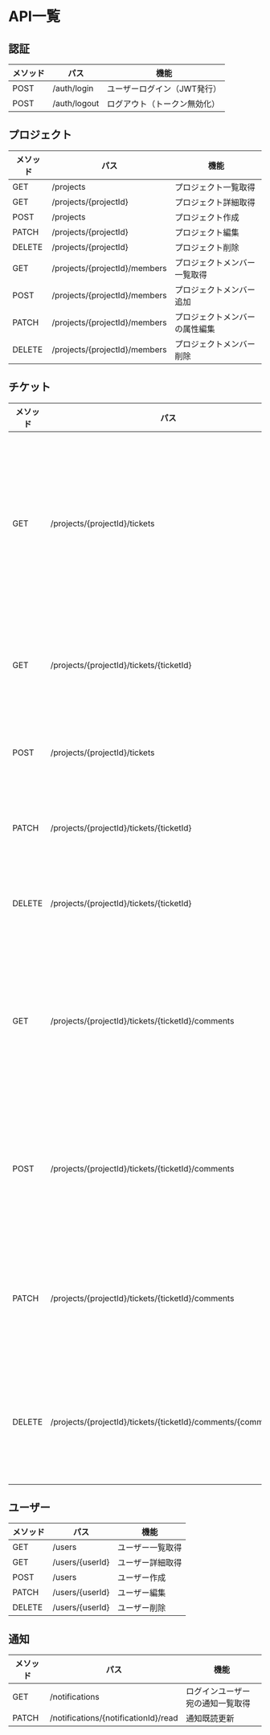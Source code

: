 # API一覧

## 認証

| メソッド | パス | 機能 |
|-----------|------|------|
| POST | /auth/login | ユーザーログイン（JWT発行） |
| POST | /auth/logout | ログアウト（トークン無効化） |

## プロジェクト

| メソッド | パス | 機能 |
|-----------|------|------|
| GET | /projects | プロジェクト一覧取得 |
| GET | /projects/{projectId} | プロジェクト詳細取得 |
| POST | /projects | プロジェクト作成 |
| PATCH | /projects/{projectId} | プロジェクト編集 |
| DELETE | /projects/{projectId} | プロジェクト削除 |
| GET | /projects/{projectId}/members | プロジェクトメンバー一覧取得 |
| POST | /projects/{projectId}/members | プロジェクトメンバー追加 |
| PATCH | /projects/{projectId}/members | プロジェクトメンバーの属性編集 |
| DELETE | /projects/{projectId}/members | プロジェクトメンバー削除 |

## チケット

| メソッド | パス | 機能 |
|-----------|------|------|
| GET | /projects/{projectId}/tickets | プロジェクト内チケット一覧取得 |
| GET | /projects/{projectId}/tickets/{ticketId} | チケット詳細取得 |
| POST | /projects/{projectId}/tickets | チケット作成 |
| PATCH | /projects/{projectId}/tickets/{ticketId} | チケット編集 |
| DELETE | /projects/{projectId}/tickets/{ticketId} | チケット削除 |
| GET | /projects/{projectId}/tickets/{ticketId}/comments | チケットのコメント一覧取得 |
| POST | /projects/{projectId}/tickets/{ticketId}/comments | チケットにコメント投稿 |
| PATCH | /projects/{projectId}/tickets/{ticketId}/comments | チケットコメント編集 |
| DELETE | /projects/{projectId}/tickets/{ticketId}/comments/{commentId} | チケットコメント削除 |

## ユーザー

| メソッド | パス | 機能 |
|-----------|------|------|
| GET | /users | ユーザー一覧取得 |
| GET | /users/{userId} | ユーザー詳細取得 |
| POST | /users | ユーザー作成 |
| PATCH | /users/{userId} | ユーザー編集 |
| DELETE | /users/{userId} | ユーザー削除 |

## 通知

| メソッド | パス | 機能 |
|-----------|------|------|
| GET | /notifications | ログインユーザー宛の通知一覧取得 |
| PATCH | /notifications/{notificationId}/read | 通知既読更新 |
